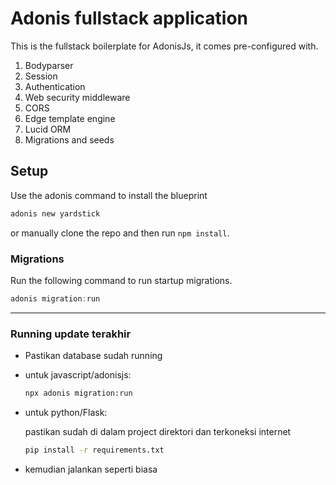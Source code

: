 

# Adonis fullstack application

This is the fullstack boilerplate for AdonisJs, it comes pre-configured with.

1. Bodyparser
2. Session
3. Authentication
4. Web security middleware
5. CORS
6. Edge template engine
7. Lucid ORM
8. Migrations and seeds

## Setup

Use the adonis command to install the blueprint

```bash
adonis new yardstick
```

or manually clone the repo and then run `npm install`.


### Migrations

Run the following command to run startup migrations.

```js
adonis migration:run
```

------

### Running update terakhir

- Pastikan database sudah running

- untuk javascript/adonisjs:

  ```bash
  npx adonis migration:run
  ```

- untuk python/Flask:

  pastikan sudah di dalam project direktori dan terkoneksi internet

  ```bash
  pip install -r requirements.txt
  ```

- kemudian jalankan seperti biasa
